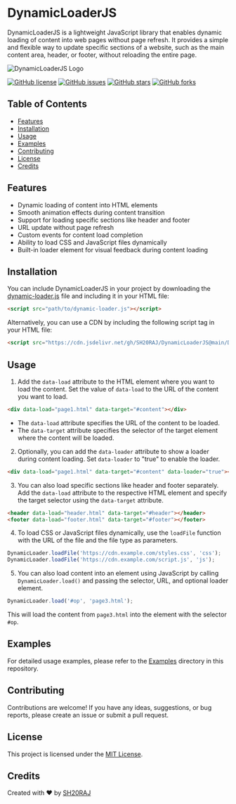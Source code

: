 # DynamicLoaderJS

DynamicLoaderJS is a lightweight JavaScript library that enables dynamic loading of content into web pages without page refresh. It provides a simple and flexible way to update specific sections of a website, such as the main content area, header, or footer, without reloading the entire page.

![DynamicLoaderJS Logo]([logo.svg](https://cdn.jsdelivr.net/gh/SH20RAJ/DynamicLoaderJS@main/logo.svg))

[![GitHub license](https://img.shields.io/github/license/SH20RAJ/DynamicLoaderJS)](https://github.com/SH20RAJ/DynamicLoaderJS/blob/main/LICENSE)
[![GitHub issues](https://img.shields.io/github/issues/SH20RAJ/DynamicLoaderJS)](https://github.com/SH20RAJ/DynamicLoaderJS/issues)
[![GitHub stars](https://img.shields.io/github/stars/SH20RAJ/DynamicLoaderJS)](https://github.com/SH20RAJ/DynamicLoaderJS/stargazers)
[![GitHub forks](https://img.shields.io/github/forks/SH20RAJ/DynamicLoaderJS)](https://github.com/SH20RAJ/DynamicLoaderJS/network)

## Table of Contents
- [Features](#features)
- [Installation](#installation)
- [Usage](#usage)
- [Examples](#examples)
- [Contributing](#contributing)
- [License](#license)
- [Credits](#credits)

## Features
- Dynamic loading of content into HTML elements
- Smooth animation effects during content transition
- Support for loading specific sections like header and footer
- URL update without page refresh
- Custom events for content load completion
- Ability to load CSS and JavaScript files dynamically
- Built-in loader element for visual feedback during content loading

## Installation
You can include DynamicLoaderJS in your project by downloading the [dynamic-loader.js](https://github.com/SH20RAJ/DynamicLoaderJS/blob/main/dynamic-loader.js) file and including it in your HTML file:

```html
<script src="path/to/dynamic-loader.js"></script>
```

Alternatively, you can use a CDN by including the following script tag in your HTML file:

```html
<script src="https://cdn.jsdelivr.net/gh/SH20RAJ/DynamicLoaderJS@main/DynamicLoader.js"></script>
```

## Usage
1. Add the `data-load` attribute to the HTML element where you want to load the content. Set the value of `data-load` to the URL of the content you want to load.

```html
<div data-load="page1.html" data-target="#content"></div>
```

- The `data-load` attribute specifies the URL of the content to be loaded.
- The `data-target` attribute specifies the selector of the target element where the content will be loaded.

2. Optionally, you can add the `data-loader` attribute to show a loader during content loading. Set `data-loader` to "true" to enable the loader.

```html
<div data-load="page1.html" data-target="#content" data-loader="true"></div>
```

3. You can also load specific sections like header and footer separately. Add the `data-load` attribute to the respective HTML element and specify the target selector using the `data-target` attribute.

```html
<header data-load="header.html" data-target="#header"></header>
<footer data-load="footer.html" data-target="#footer"></footer>
```

4. To load CSS or JavaScript files dynamically, use the `loadFile` function with the URL of the file and the file type as parameters.

```javascript
DynamicLoader.loadFile('https://cdn.example.com/styles.css', 'css');
DynamicLoader.loadFile('https://cdn.example.com/script.js', 'js');
```

5. You can also load content into an element using JavaScript by calling `DynamicLoader.load()` and passing the selector, URL, and optional loader element.

```javascript
DynamicLoader.load('#op', 'page3.html');
```

This will load the content from `page3.html` into the element with the selector `#op`.

## Examples
For detailed usage examples, please refer to the [Examples](https://dynamicloaderjs.sh20raj.repl.co/main.html) directory in this repository.

## Contributing
Contributions are welcome! If you have any ideas, suggestions, or bug reports, please create an issue or submit a pull request.

## License
This project is licensed under the [MIT License](https://github.com/SH20RAJ/DynamicLoaderJS/blob/main/LICENSE).

## Credits
Created with ❤️ by [SH20RAJ](https://sh20raj.com)

